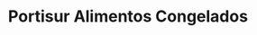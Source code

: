 ---
title: "Portisur Alimentos Congelados"
url: /montevideo/portisur-alimentos-congelados/
shop: Lebensmittel
---